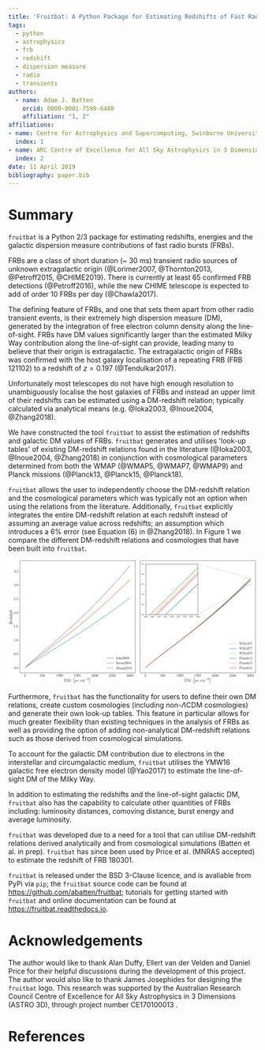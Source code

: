 ```yaml
---
title: 'Fruitbat: A Python Package for Estimating Redshifts of Fast Radio Bursts'
tags:
  - python
  - astrophysics
  - frb
  - redshift
  - dispersion measure
  - radio
  - transients
authors:
  - name: Adam J. Batten
    orcid: 0000-0001-7599-6488
    affiliation: "1, 2"
affiliations:
- name: Centre for Astrophysics and Supercomputing, Swinburne University of Technology, PO Box 218, Hawthorn, VIC 3122, Australia
  index: 1
- name: ARC Centre of Excellence for All Sky Astrophysics in 3 Dimensions (ASTRO 3D)
  index: 2
date: 11 April 2019
bibliography: paper.bib
---
```



# Summary

``fruitbat`` is a Python 2/3 package for estimating redshifts, energies and the galactic dispersion measure contributions of fast radio bursts (FRBs).

FRBs are a class of short duration (~ 30 ms) transient radio sources of unknown extragalactic origin (@Lorimer2007, @Thornton2013, @Petroff2015, @CHIME2019). There is currently at least 65 confirmed FRB detections (@Petroff2016), while the new CHIME telescope is expected to add of order 10 FRBs per day (@Chawla2017).

The defining feature of FRBs, and one that sets them apart from other radio transient events, is their extremely high dispersion measure (DM), generated by the integration of free electron column density along the line-of-sight. FRBs have DM values significantly larger than the estimated Milky Way contribution along the line-of-sight can provide, leading many to believe that their origin is extragalactic. The extragalactic origin of FRBs was confirmed with the host galaxy localisation of a repeating FRB (FRB 121102) to a redshift of $z = 0.197$ (@Tendulkar2017).

Unfortunately most telescopes do not have high enough resolution to unambiguously localise the host galaxies of FRBs and instead an upper limit of their redshifts can be estimated using a DM-redshift relation; typically calculated via analytical means (e.g. @Ioka2003, @Inoue2004, @Zhang2018).

We have constructed the tool ``fruitbat`` to assist the estimation of redshifts and galactic DM values of FRBs. ``fruitbat`` generates and utilises 'look-up tables' of existing DM-redshift relations found in the literature (@Ioka2003, @Inoue2004, @Zhang2018) in conjunction with cosmological parameters determined from both the WMAP (@WMAP5, @WMAP7, @WMAP9) and Planck missions (@Planck13, @Planck15, @Planck18). 

``fruitbat`` allows the user to independently choose the DM-redshift relation and the cosmological parameters which was typically not an option when using the relations from the literature. Additionally, ``fruitbat`` explicitly integrates the entire DM-redshift relation at each redshift instead of assuming an average value across redshifts; an assumption which introduces a 6\% error (see Equation (6) in @Zhang2018). In Figure 1 we compare the different DM-redshift relations and cosmologies that have been built into ``fruitbat``.

![Left: Comparison of three DM-redshift relations assuming a @Planck18 cosmology. Right: Comparison of how the @Inoue2004 relation changes with six different cosmologies.](methods_cosmology_plots.png)

Furthermore, ``fruitbat`` has the functionality for users to define their own DM relations, create custom cosmologies (including non-$\Lambda$CDM cosmologies) and generate their own look-up tables. This feature in particular allows for much greater flexibility than existing techniques in the analysis of FRBs as well as providing the option of adding non-analytical DM-redshift relations such as those derived from cosmological simulations. 

To account for the galactic DM contribution due to electrons in the interstellar and circumgalactic medium, ``fruitbat`` utilises the YMW16 galactic free electron density model (@Yao2017) to estimate the line-of-sight DM of the Milky Way.

In addition to estimating the redshifts and the line-of-sight galactic DM, ``fruitbat`` also has the capability to calculate other quantities of FRBs including: luminosity distances, comoving distance, burst energy and average luminosity.

``fruitbat`` was developed due to a need for a tool that can utilise DM-redshift relations derived analytically and from cosmological simulations (Batten et al. in prep). ``fruitbat`` has since been used by Price et al. (MNRAS accepted) to estimate the redshift of FRB 180301.

``fruitbat`` is released under the BSD 3-Clause licence, and is avaliable from PyPi via ``pip``; the ``fruitbat`` source code can be found at https://github.com/abatten/fruitbat; tutorials for getting started with ``fruitbat`` and online documentation can be found at https://fruitbat.readthedocs.io.


# Acknowledgements
The author would like to thank Alan Duffy, Ellert van der Velden and Daniel Price for their helpful discussions during the development of this project. The author would also like to thank James Josephides for designing the ``fruitbat`` logo. This research was supported by the Australian Research Council Centre of Excellence for All Sky Astrophysics in 3 Dimensions (ASTRO 3D), through project number CE170100013 .

# References
